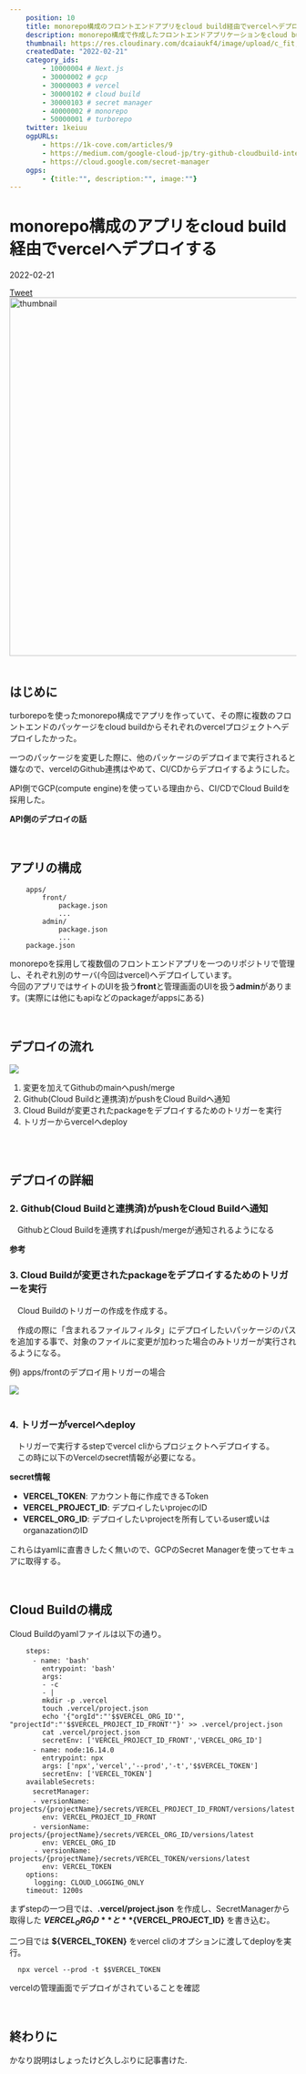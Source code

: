 ```yaml
---
    position: 10
    title: monorepo構成のフロントエンドアプリをcloud build経由でvercelへデプロイする
    description: monorepo構成で作成したフロントエンドアプリケーションをcloud buildでビルドし、vercelへデプロイした時のまとめです
    thumbnail: https://res.cloudinary.com/dcaiaukf4/image/upload/c_fit,co_rgb:333,l_text:Sawarabi%20Gothic_53_bold_start:monorepo%25E6%25A7%258B%25E6%2588%2590%25E3%2581%25AE%25E3%2582%25A2%25E3%2583%2597%25E3%2583%25AA%25E3%2582%2592cloud%2520build%25E7%25B5%258C%25E7%2594%25B1%25E3%2581%25A7vercel%25E3%2581%25B8%25E3%2583%2587%25E3%2583%2597%25E3%2583%25AD%25E3%2582%25A4%25E3%2581%2599%25E3%2582%258B,w_1000/v1621601547/ogp_b3ezfg.jpg
    createdDate: "2022-02-21"
    category_ids: 
        - 10000004 # Next.js
        - 30000002 # gcp
        - 30000003 # vercel
        - 30000102 # cloud build
        - 30000103 # secret manager
        - 40000002 # monorepo
        - 50000001 # turborepo
    twitter: 1keiuu
    ogpURLs: 
        - https://1k-cove.com/articles/9
        - https://medium.com/google-cloud-jp/try-github-cloudbuild-integration-5149175105fb
        - https://cloud.google.com/secret-manager
    ogps: 
        - {title:"", description:"", image:""}
---
```

<!-- ogpURLsとindexを合わせる
<ogp-card :ogpindex="0" :ogps="ogps"></ogp-card> -->
# monorepo構成のアプリをcloud build経由でvercelへデプロイする

<div class="info">
    <div class="info__inner">
        <categorychips :chips="categories"></categorychips>
        <div class="created-date">
            <Icon iconName="calendar"></Icon>
            <p>2022-02-21</p>
        </div>
    </div>
    <div class="reading-time --sp">
        <Icon  iconName="clock"></Icon>
        <p id="readingTimeSp"></p>
    </div>
        <div class="sns-link__group">
        <a href="https://twitter.com/share?ref_src=twsrc%5Etfw" class="twitter-share-button" data-size="large" data-via="1keiuu" data-related="" data-show-count="false">Tweet</a><script defer src="https://platform.twitter.com/widgets.js" charset="utf-8"></script>
    </div>
</div>
<div class="thumbnail__wrapper">
    <img  width="1200px" height="630px" src="https://res.cloudinary.com/dcaiaukf4/image/upload/c_fit,co_rgb:333,l_text:Sawarabi%20Gothic_53_bold_start:monorepo%25E6%25A7%258B%25E6%2588%2590%25E3%2581%25AE%25E3%2582%25A2%25E3%2583%2597%25E3%2583%25AA%25E3%2582%2592cloud%2520build%25E7%25B5%258C%25E7%2594%25B1%25E3%2581%25A7vercel%25E3%2581%25B8%25E3%2583%2587%25E3%2583%2597%25E3%2583%25AD%25E3%2582%25A4%25E3%2581%2599%25E3%2582%258B,w_1000/v1621601547/ogp_b3ezfg.jpg" class="thumbnail" alt="thumbnail" >
</div>
 
<br/>

## はじめに
turborepoを使ったmonorepo構成でアプリを作っていて、その際に複数のフロントエンドのパッケージをcloud buildからそれぞれのvercelプロジェクトへデプロイしたかった。 

一つのパッケージを変更した際に、他のパッケージのデプロイまで実行されると嫌なので、vercelのGithub連携はやめて、CI/CDからデプロイするようにした。 

API側でGCP(compute engine)を使っている理由から、CI/CDでCloud Buildを採用した。 

**API側のデプロイの話**
<ogp-card :ogpindex="0" :ogps="ogps"></ogp-card>

<br/>

## アプリの構成
```
    apps/
        front/
            package.json
            ...
        admin/
            package.json
            ...
    package.json
```

monorepoを採用して複数個のフロントエンドアプリを一つのリポジトリで管理し、それぞれ別のサーバ(今回はvercel)へデプロイしています。   
今回のアプリではサイトのUIを扱う**front**と管理画面のUIを扱う**admin**があります。(実際には他にもapiなどのpackageがappsにある)
 
<br/>

## デプロイの流れ
<div class="img__wrapper" style=justify-content:flex-start>
    <img src="https://storage.cloud.google.com/portfolio21-56e7e.appspot.com/articles/10/front-architecture.jpeg">  
</div>

1. 変更を加えてGithubのmainへpush/merge
2. Github(Cloud Buildと連携済)がpushをCloud Buildへ通知
3. Cloud Buildが変更されたpackageをデプロイするためのトリガーを実行
4. トリガーからvercelへdeploy　

<br/> 
<br/> 
 
 
## デプロイの詳細
### 2. Github(Cloud Buildと連携済)がpushをCloud Buildへ通知
　GithubとCloud Buildを連携すればpush/mergeが通知されるようになる 

**参考**
<ogp-card :ogpindex="1" :ogps="ogps"></ogp-card>　


### 3. Cloud Buildが変更されたpackageをデプロイするためのトリガーを実行
　Cloud Buildのトリガーの作成を作成する。

　作成の際に「含まれるファイルフィルタ」にデプロイしたいパッケージのパスを追加する事で、対象のファイルに変更が加わった場合のみトリガーが実行されるようになる。　
 
例) apps/frontのデプロイ用トリガーの場合
<div class="img__wrapper" style="justify-content:flex-start">
    <img src="https://storage.googleapis.com/portfolio21-56e7e.appspot.com/articles/10/cloud-build-trigger.png">  
</div>
    
<br/> 
 
### 4. トリガーがvercelへdeploy　
　トリガーで実行するstepでvercel cliからプロジェクトへデプロイする。  
　この時に以下のVercelのsecret情報が必要になる。　
 
   **secret情報**  
   - **VERCEL_TOKEN**: アカウント毎に作成できるToken  
   - **VERCEL_PROJECT_ID**: デプロイしたいprojecのID  
   - **VERCEL_ORG_ID**: デプロイしたいprojectを所有しているuser或いはorganazationのID  

これらはyamlに直書きしたく無いので、GCPのSecret Managerを使ってセキュアに取得する。 
 
<ogp-card :ogpindex="2" :ogps="ogps"></ogp-card> 
 <br/> 

## Cloud Buildの構成

 Cloud Buildのyamlファイルは以下の通り。 
```yaml{}[packages/ops/cloudbuild/front.yaml]
    steps:
    　- name: 'bash'
        entrypoint: 'bash'
        args: 
        - -c
        - |
        mkdir -p .vercel
        touch .vercel/project.json
        echo '{"orgId":"'$$VERCEL_ORG_ID'", "projectId":"'$$VERCEL_PROJECT_ID_FRONT'"}' >> .vercel/project.json
        cat .vercel/project.json
        secretEnv: ['VERCEL_PROJECT_ID_FRONT','VERCEL_ORG_ID']
    　- name: node:16.14.0
        entrypoint: npx
        args: ['npx','vercel','--prod','-t','$$VERCEL_TOKEN']
        secretEnv: ['VERCEL_TOKEN']
    availableSecrets:
    　secretManager:
    　- versionName: projects/{projectName}/secrets/VERCEL_PROJECT_ID_FRONT/versions/latest
        env: VERCEL_PROJECT_ID_FRONT
    　- versionName: projects/{projectName}/secrets/VERCEL_ORG_ID/versions/latest
        env: VERCEL_ORG_ID
      - versionName: projects/{projectName}/secrets/VERCEL_TOKEN/versions/latest
        env: VERCEL_TOKEN
    options:
      logging: CLOUD_LOGGING_ONLY
    timeout: 1200s
``` 

 まずstepの一つ目では、**.vercel/project.json** を作成し、SecretManagerから取得した **${VERCEL_ORG_ID}** と **${VERCEL_PROJECT_ID}** を書き込む。 

 二つ目では **${VERCEL_TOKEN}** をvercel cliのオプションに渡してdeployを実行。
  ```
    npx vercel --prod -t $$VERCEL_TOKEN 
  ```

 vercelの管理画面でデプロイがされていることを確認

<br/>

## 終わりに
かなり説明はしょったけど久しぶりに記事書けた.